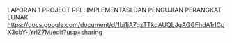 LAPORAN 1 PROJECT RPL: IMPLEMENTASI DAN PENGUJIAN PERANGKAT LUNAK
https://docs.google.com/document/d/1bj1jA7gzTTkqAUQLJgAGGFhdA1rICpX3cbY-jYrlZ7M/edit?usp=sharing
